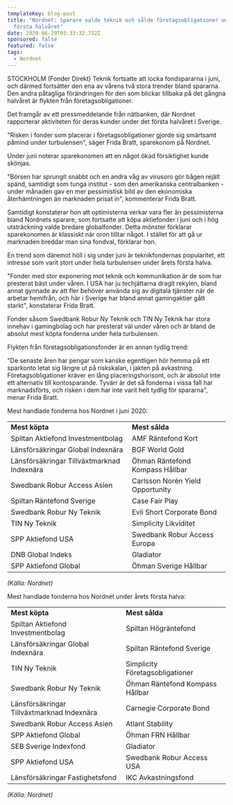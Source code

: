 ```yaml
---
templateKey: blog-post
title: "Nordnet: Sparare valde teknik och sålde företagsobligationer under
  första halvåret"
date: 2020-06-29T05:33:32.732Z
sponsored: false
featured: false
tags:
  - Nordnet
---
```

<!--StartFragment-->

STOCKHOLM (Fonder Direkt) Teknik fortsatte att locka fondspararna i juni, och därmed fortsätter den ena av vårens två stora trender bland spararna. Den andra påtagliga förändringen för den som blickar tillbaka på det gångna halvåret är flykten från företagsobligationer.

Det framgår av ett pressmeddelande från nätbanken, där Nordnet rapporterar aktiviteten för deras kunder under det första halvåret i Sverige.

"Risken i fonder som placerar i företagsobligationer gjorde sig smärtsamt påmind under turbulensen", säger Frida Bratt, sparekonom på Nordnet.

Under juni noterar sparekonomen att en något ökad försiktighet kunde skönjas.

"Börsen har sprungit snabbt och en andra våg av virusoro gör bågen rejält spänd, samtidigt som tunga institut - som den amerikanska centralbanken - under månaden gav en mer pessimistisk bild av den ekonomiska återhämtningen än marknaden prisat in", kommenterar Frida Bratt.

Samtidigt konstaterar hon att optimisterna verkar vara fler än pessimisterna bland Nordnets sparare, som fortsatte att köpa aktiefonder i juni och i hög utsträckning valde bredare globalfonder. Detta mönster förklarar sparekonomen är klassiskt när oron tilltar något. I stället för att gå ur marknaden breddar man sina fondval, förklarar hon.

En trend som däremot höll i sig under juni är teknikfondernas popularitet, ett intresse som varit stort under hela turbulensen under årets första halva.

"Fonder med stor exponering mot teknik och kommunikation är de som har presterat bäst under våren. I USA har ju techjättarna dragit rekylen, bland annat gynnade av att fler behöver använda sig av digitala tjänster när de arbetar hemifrån, och här i Sverige har bland annat gamingaktier gått starkt", konstaterar Frida Bratt.

Fonder såsom Swedbank Robur Ny Teknik och TIN Ny Teknik har stora innehav i gamingbolag och har presterat väl under våren och är bland de absolut mest köpta fonderna under hela turbulensen.

Flykten från företagsobligationsfonder är en annan tydlig trend:

"De senaste åren har pengar som kanske egentligen hör hemma på ett sparkonto letat sig längre ut på riskskalan, i jakten på avkastning. Företagsobligationer kräver en lång placeringshorisont, och är absolut inte ett alternativ till kontosparande. Tyvärr är det så fonderna i vissa fall har marknadsförts, och risken i dem har inte varit helt tydlig för spararna", menar Frida Bratt.

Mest handlade fonderna hos Nordnet i juni 2020:

|                                            |                                  |
| ------------------------------------------ | -------------------------------- |
| **Mest köpta**                             | **Mest sålda**                   |
| Spiltan Aktiefond Investmentbolag          | AMF Räntefond Kort               |
| Länsförsäkringar Global Indexnära          | BGF World Gold                   |
| Länsförsäkringar Tillväxtmarknad Indexnära | Öhman Räntefond Kompass Hållbar  |
| Swedbank Robur Access Asien                | Carlsson Norén Yield Opportunity |
| Spiltan Räntefond Sverige                  | Case Fair Play                   |
| Swedbank Robur Ny Teknik                   | Evli Short Corporate Bond        |
| TIN Ny Teknik                              | Simplicity Likviditet            |
| SPP Aktiefond USA                          | Swedbank Robur Access Europa     |
| DNB Global Indeks                          | Gladiator                        |
| SPP Aktiefond Global                       | Öhman Sverige Hållbar            |

*(Källa: Nordnet)*

Mest handlade fonderna hos Nordnet under årets första halva:

|                                            |                                 |
| ------------------------------------------ | ------------------------------- |
| **Mest köpta**                             | **Mest sålda**                  |
| Spiltan Aktiefond Investmentbolag          | Spiltan Högräntefond            |
| Länsförsäkringar Global Indexnära          | Spiltan Räntefond Sverige       |
| TIN Ny Teknik                              | Simplicity Företagsobligationer |
| Swedbank Robur Ny Teknik                   | Öhman Räntefond Kompass Hållbar |
| Länsförsäkringar Tillväxtmarknad Indexnära | Carnegie Corporate Bond         |
| Swedbank Robur Access Asien                | Atlant Stability                |
| SPP Aktiefond Global                       | Öhman FRN Hållbar               |
| SEB Sverige Indexfond                      | Gladiator                       |
| SPP Aktiefond USA                          | Swedbank Robur Access USA       |
| Länsförsäkringar Fastighetsfond            | IKC Avkastningsfond             |

*(Källa: Nordnet)*

<!--EndFragment-->